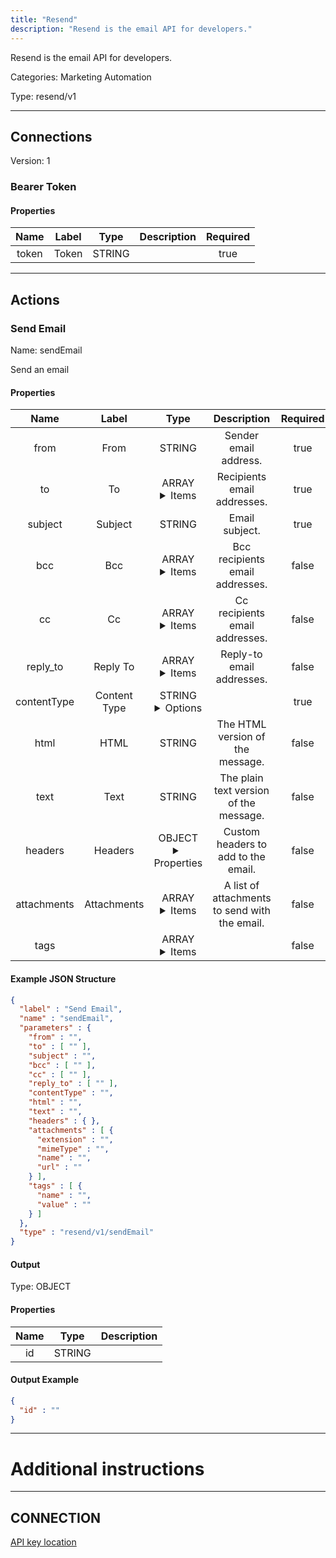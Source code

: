 ```yaml
---
title: "Resend"
description: "Resend is the email API for developers."
---
```


Resend is the email API for developers.


Categories: Marketing Automation


Type: resend/v1

<hr />



## Connections

Version: 1


### Bearer Token

#### Properties

|      Name       |      Label     |     Type     |     Description     | Required |
|:---------------:|:--------------:|:------------:|:-------------------:|:--------:|
| token | Token | STRING |  | true |





<hr />



## Actions


### Send Email
Name: sendEmail

Send an email

#### Properties

|      Name       |      Label     |     Type     |     Description     | Required |
|:---------------:|:--------------:|:------------:|:-------------------:|:--------:|
| from | From | STRING | Sender email address. | true |
| to | To | ARRAY <details> <summary> Items </summary> [STRING\($email)] </details> | Recipients email addresses. | true |
| subject | Subject | STRING | Email subject. | true |
| bcc | Bcc | ARRAY <details> <summary> Items </summary> [STRING\($email)] </details> | Bcc recipients email addresses. | false |
| cc | Cc | ARRAY <details> <summary> Items </summary> [STRING\($email)] </details> | Cc recipients email addresses. | false |
| reply_to | Reply To | ARRAY <details> <summary> Items </summary> [STRING\($email)] </details> | Reply-to email addresses. | false |
| contentType | Content Type | STRING <details> <summary> Options </summary> HTML, TEXT </details> |  | true |
| html | HTML | STRING | The HTML version of the message. | false |
| text | Text | STRING | The plain text version of the message. | false |
| headers | Headers | OBJECT <details> <summary> Properties </summary> {} </details> | Custom headers to add to the email. | false |
| attachments | Attachments | ARRAY <details> <summary> Items </summary> [FILE_ENTRY] </details> | A list of attachments to send with the email. | false |
| tags | | ARRAY <details> <summary> Items </summary> [{STRING\(name), STRING\(value)}] </details> |  | false |

#### Example JSON Structure
```json
{
  "label" : "Send Email",
  "name" : "sendEmail",
  "parameters" : {
    "from" : "",
    "to" : [ "" ],
    "subject" : "",
    "bcc" : [ "" ],
    "cc" : [ "" ],
    "reply_to" : [ "" ],
    "contentType" : "",
    "html" : "",
    "text" : "",
    "headers" : { },
    "attachments" : [ {
      "extension" : "",
      "mimeType" : "",
      "name" : "",
      "url" : ""
    } ],
    "tags" : [ {
      "name" : "",
      "value" : ""
    } ]
  },
  "type" : "resend/v1/sendEmail"
}
```

#### Output



Type: OBJECT


#### Properties

|     Name     |     Type     |     Description     |
|:------------:|:------------:|:-------------------:|
| id | STRING |  |




#### Output Example
```json
{
  "id" : ""
}
```




<hr />

# Additional instructions
<hr />

## CONNECTION

[API key location](https://resend.com/api-keys)
